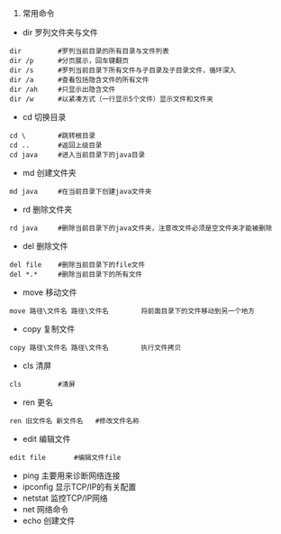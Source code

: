 1. 常用命令
- dir   罗列文件夹与文件
```dos
dir         #罗列当前目录的所有目录与文件列表
dir /p      #分页展示，回车键翻页 
dir /s      #罗列当前目录下所有文件与子目录及子目录文件，循环深入
dir /a      #查看包括隐含文件的所有文件 
dir /ah     #只显示出隐含文件
dir /w      #以紧凑方式（一行显示5个文件）显示文件和文件夹
```
- cd    切换目录
```dos
cd \        #跳转根目录
cd ..       #返回上级目录
cd java     #进入当前目录下的java目录
```
- md    创建文件夹
```dos
md java     #在当前目录下创建java文件夹
```
- rd    删除文件夹
```dos
rd java     #删除当前目录下的java文件夹，注意改文件必须是空文件夹才能被删除
```
- del   删除文件
```dos
del file    #删除当前目录下的file文件
del *.*     #删除当前目录下的所有文件
```
- move  移动文件
```dos
move 路径\文件名 路径\文件名        将前面目录下的文件移动到另一个地方
```
- copy  复制文件
```dos
copy 路径\文件名 路径\文件名        执行文件拷贝
```
- cls   清屏
```dos
cls         #清屏
```
- ren   更名
```dos
ren 旧文件名 新文件名   #修改文件名称
```
- edit  编辑文件
```dos
edit file       #编辑文件file
```
- ping  主要用来诊断网络连接
- ipconfig  显示TCP/IP的有关配置
- netstat   监控TCP/IP网络
- net       网络命令
- echo 创建文件
